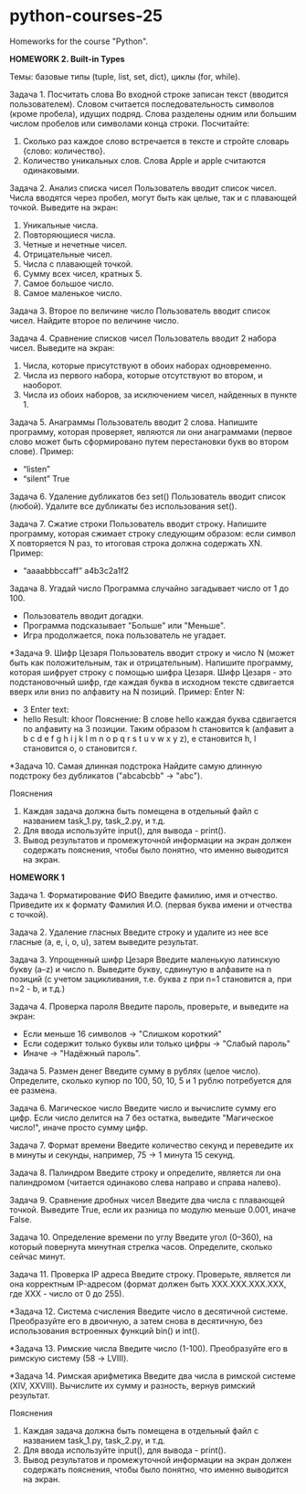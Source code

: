 # python-courses-25
Homeworks for the course "Python".

**HOMEWORK 2. Built-in Types**

Темы: базовые типы (tuple, list, set, dict), циклы (for, while).

Задача 1. Посчитать слова
Во входной строке записан текст (вводится пользователем). Словом считается
последовательность символов (кроме пробела), идущих подряд. Слова
разделены одним или большим числом пробелов или символами конца строки.
Посчитайте:
1. Сколько раз каждое слово встречается в тексте и стройте словарь
{слово: количество}.
2. Количество уникальных слов.
Слова Apple и apple считаются одинаковыми.


Задача 2. Анализ списка чисел
Пользователь вводит список чисел. Числа вводятся через пробел, могут быть
как целые, так и с плавающей точкой. Выведите на экран:
1. Уникальные числа.
2. Повторяющиеся числа.
3. Четные и нечетные чисел.
4. Отрицательные чисел.
5. Числа с плавающей точкой.
6. Сумму всех чисел, кратных 5.
7. Самое большое число.
8. Самое маленькое число.

Задача 3. Второе по величине число
Пользователь вводит список чисел. Найдите второе по величине число.

Задача 4. Сравнение списков чисел
Пользователь вводит 2 набора чисел. Выведите на экран:
1. Числа, которые присутствуют в обоих наборах одновременно.
2. Числа из первого набора, которые отсутствуют во втором, и наоборот.
3. Числа из обоих наборов, за исключением чисел, найденных в пункте 1.

Задача 5. Анаграммы
Пользователь вводит 2 слова. Напишите программу, которая проверяет,
являются ли они анаграммами (первое слово может быть сформировано путем
перестановки букв во втором слове).
Пример:
- “listen”
- “silent”
True

Задача 6. Удаление дубликатов без set()
Пользователь вводит список (любой). Удалите все дубликаты без использования set().

Задача 7. Сжатие строки
Пользователь вводит строку. Напишите программу, которая сжимает строку
следующим образом: если символ X повторяется N раз, то итоговая строка
должна содержать XN.
Пример:
- “aaaabbbccaff”
a4b3c2a1f2

Задача 8. Угадай число
Программа случайно загадывает число от 1 до 100.
- Пользователь вводит догадки.
- Программа подсказывает "Больше" или "Меньше".
- Игра продолжается, пока пользователь не угадает.

*Задача 9. Шифр Цезаря
Пользователь вводит строку и число N (может быть как положительным, так и
отрицательным). Напишите программу, которая шифрует строку с помощью
шифра Цезаря.
Шифр Цезаря - это подстановочный шифр, где каждая буква в исходном тексте
сдвигается вверх или вниз по алфавиту на N позиций.
Пример:
Enter N:
- 3
Enter text:
- hello
Result: khoor
Пояснение:
В слове hello каждая буква сдвигается по алфавиту на 3 позиции. Таким
образом h становится k (алфавит a b c d e f g h i j k l m n o p q r s t u v w x y z), e
становится h, l становится o, o становится r.

*Задача 10. Самая длинная подстрока
Найдите самую длинную подстроку без дубликатов ("abcabcbb" → "abc").


Пояснения
1. Каждая задача должна быть помещена в отдельный файл с названием
task_1.py, task_2.py, и т.д.
2. Для ввода используйте input(), для вывода - print().
3. Вывод результатов и промежуточной информации на экран должен
содержать пояснения, чтобы было понятно, что именно выводится на
экран.



**HOMEWORK 1**

Задача 1. Форматирование ФИО
Введите фамилию, имя и отчество. Приведите их к формату Фамилия И.О.
(первая буква имени и отчества с точкой).

Задача 2. Удаление гласных
Введите строку и удалите из нее все гласные (a, e, i, o, u), затем выведите
результат.

Задача 3. Упрощенный шифр Цезаря
Введите маленькую латинскую букву (a–z) и число n. Выведите букву,
сдвинутую в алфавите на n позиций (с учетом зацикливания, т.е. буква z при
n=1 становится a, при n=2 - b, и т.д.)

Задача 4. Проверка пароля
Введите пароль, проверьте, и выведите на экран:
- Если меньше 16 символов → "Слишком короткий"
- Если содержит только буквы или только цифры → "Слабый пароль"
- Иначе → "Надёжный пароль".

Задача 5. Размен денег
Введите сумму в рублях (целое число). Определите, сколько купюр по 100, 50,
10, 5 и 1 рублю потребуется для ее размена.

Задача 6. Магическое число
Введите число и вычислите сумму его цифр. Если число делится на 7 без
остатка, выведите "Магическое число!", иначе просто сумму цифр.

Задача 7. Формат времени
Введите количество секунд и переведите их в минуты и секунды, например, 75
→ 1 минута 15 секунд.

Задача 8. Палиндром
Введите строку и определите, является ли она палиндромом (читается
одинаково слева направо и справа налево).

Задача 9. Сравнение дробных чисел
Введите два числа с плавающей точкой. Выведите True, если их разница по
модулю меньше 0.001, иначе False.

Задача 10. Определение времени по углу
Введите угол (0–360), на который повернута минутная стрелка часов.
Определите, сколько сейчас минут.

Задача 11. Проверка IP адреса
Введите строку. Проверьте, является ли она корректным IP-адресом (формат
должен быть XXX.XXX.XXX.XXX, где XXX - число от 0 до 255).

*Задача 12. Система счисления
Введите число в десятичной системе. Преобразуйте его в двоичную, а затем
снова в десятичную, без использования встроенных функций bin() и int().

*Задача 13. Римские числа
Введите число (1-100). Преобразуйте его в римскую систему (58 → LVIII).

*Задача 14. Римская арифметика
Введите два числа в римской системе (XIV, XXVIII). Вычислите их сумму и
разность, вернув римский результат.

Пояснения
1. Каждая задача должна быть помещена в отдельный файл с названием
task_1.py, task_2.py, и т.д.
2. Для ввода используйте input(), для вывода - print().
3. Вывод результатов и промежуточной информации на экран должен
содержать пояснения, чтобы было понятно, что именно выводится на
экран.